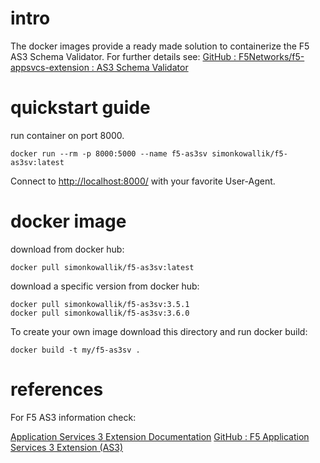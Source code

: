 # intro

The docker images provide a ready made solution to containerize the F5 AS3 Schema Validator.
For further details see: [GitHub : F5Networks/f5-appsvcs-extension : AS3 Schema Validator](https://github.com/F5Networks/f5-appsvcs-extension/tree/master/AS3-schema-validator)

# quickstart guide

run container on port 8000.

    docker run --rm -p 8000:5000 --name f5-as3sv simonkowallik/f5-as3sv:latest

Connect to [http://localhost:8000/](http://localhost:8000/) with your favorite User-Agent.

# docker image

download from docker hub:

    docker pull simonkowallik/f5-as3sv:latest

download a specific version from docker hub:

    docker pull simonkowallik/f5-as3sv:3.5.1
    docker pull simonkowallik/f5-as3sv:3.6.0

To create your own image download this directory and run docker build:

    docker build -t my/f5-as3sv .

# references
For F5 AS3 information check:

[Application Services 3 Extension Documentation](https://clouddocs.f5.com/products/extensions/f5-appsvcs-extension/latest/)
[GitHub : F5 Application Services 3 Extension (AS3)](https://github.com/F5Networks/f5-appsvcs-extension/)